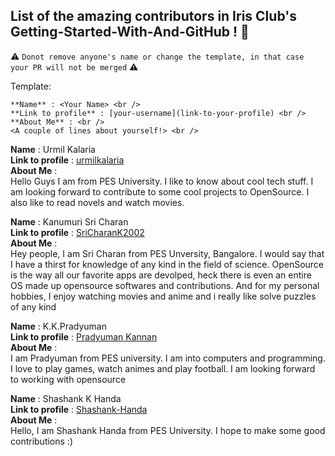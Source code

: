 ## List of the amazing contributors in Iris Club's Getting-Started-With-And-GitHub ! 🎉
⚠️ ```Donot remove anyone's name or change the template, in that case your PR will not be merged``` ⚠️

Template:
```
**Name** : <Your Name> <br />
**Link to profile** : [your-username](link-to-your-profile) <br />
**About Me** : <br />
<A couple of lines about yourself!> <br />
```
**Name** : Urmil Kalaria <br />
**Link to profile** : [urmilkalaria](https://github.com/urmilkalaria) <br />
**About Me** : <br />
Hello Guys I am from PES University. I like to know about cool tech stuff. I am looking forward to contribute to some cool projects to OpenSource. I also like to read novels and watch movies. <br />

**Name** : Kanumuri Sri Charan <br />
**Link to profile** : [SriCharanK2002](https://github.com/SriCharanK2002) <br />
**About Me** : <br />
Hey people, I am Sri Charan from PES Unversity, Bangalore. I would say that I have a thirst for knowledge of any kind in the field of science. OpenSource is the way all our favorite apps are devolped, heck there is even an entire OS made up opensource softwares and contributions. And for my personal hobbies, I enjoy watching movies and anime and i really like solve puzzles of any kind<br />

**Name** : K.K.Pradyuman <br />
**Link to profile** : [Pradyuman Kannan](https://github.com/Pradyumankannan) <br />
**About Me** : <br />
I am Pradyuman from PES university. I am into computers and programming. I love to play games, watch animes and play football. I am looking forward to working with opensource<br />

**Name** : Shashank K Handa <br />
**Link to profile** : [Shashank-Handa](https://github.com/Shashank-Handa) <br />
**About Me** : <br />
Hello, I am Shashank Handa from PES University. I hope to make some good contributions :)<br />